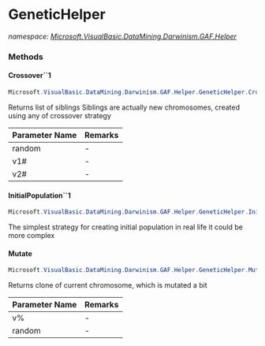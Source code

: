 ﻿# GeneticHelper
_namespace: <a href="#" onClick="load('/docs/Microsoft.VisualBasic.DataMining.Darwinism.GAF.Helper/index.md')">Microsoft.VisualBasic.DataMining.Darwinism.GAF.Helper</a>_





### Methods

#### Crossover``1
```csharp
Microsoft.VisualBasic.DataMining.Darwinism.GAF.Helper.GeneticHelper.Crossover``1(System.Random,``0[]@,``0[]@)
```
Returns list of siblings 
 Siblings are actually new chromosomes, 
 created using any of crossover strategy

|Parameter Name|Remarks|
|--------------|-------|
|random|-|
|v1#|-|
|v2#|-|


#### InitialPopulation``1
```csharp
Microsoft.VisualBasic.DataMining.Darwinism.GAF.Helper.GeneticHelper.InitialPopulation``1(``0,System.Int32)
```
The simplest strategy for creating initial population 
 in real life it could be more complex

#### Mutate
```csharp
Microsoft.VisualBasic.DataMining.Darwinism.GAF.Helper.GeneticHelper.Mutate(System.Int32[]@,System.Random)
```
Returns clone of current chromosome, which is mutated a bit

|Parameter Name|Remarks|
|--------------|-------|
|v%|-|
|random|-|



